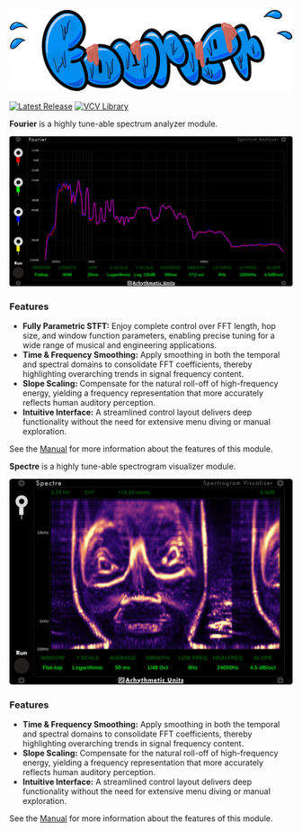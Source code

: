<p align="center">
<img alt="Fourier" src="manual/Fourier/img/Logo.png">
</p>

[![Latest Release][ReleaseBadge]][LatestRelease]
[![VCV Library][VCVBadge]][VCVLibrary]

[ReleaseBadge]: https://img.shields.io/github/v/release/Kautenja/ArhythmeticUnits-Fourier
[LatestRelease]: https://github.com/Kautenja/ArhythmeticUnits-Fourier/releases/latest
[VCVBadge]: https://img.shields.io/badge/VCV-Library-white
[VCVLibrary]: https://library.vcvrack.com/ArhythmeticUnits-Fourier

<!-- ------------------------------------------------------------ -->
<!-- MARK: Fourier -->
<!-- ------------------------------------------------------------ -->

**Fourier** is a highly tune-able spectrum analyzer module.

<p align="center">
<img alt="Fourier" src="manual/Fourier/img/Module.svg">
</p>

### Features

-   **Fully Parametric STFT:** Enjoy complete control over FFT length, hop
    size, and window function parameters, enabling precise tuning for a wide
    range of musical and engineering applications.
-   **Time \& Frequency Smoothing:** Apply smoothing in both the temporal and
    spectral domains to consolidate FFT coefficients, thereby highlighting
    overarching trends in signal frequency content.
-   **Slope Scaling:** Compensate for the natural roll-off of high-frequency
    energy, yielding a frequency representation that more accurately reflects
    human auditory perception.
-   **Intuitive Interface:** A streamlined control layout delivers deep
    functionality without the need for extensive menu diving or manual
    exploration.

See the [Manual][Fourier] for more information about the features of this module.

[Fourier]: https://github.com/Kautenja/ArhythmeticUnits-Fourier/releases/latest/download/Fourier.pdf

<!-- ------------------------------------------------------------ -->
<!-- MARK: Spectre -->
<!-- ------------------------------------------------------------ -->

**Spectre** is a highly tune-able spectrogram visualizer module.

<p align="center">
<img alt="Spectre" src="manual/Spectre/img/Module.svg">
</p>

### Features

-   **Time \& Frequency Smoothing:** Apply smoothing in both the temporal and
    spectral domains to consolidate FFT coefficients, thereby highlighting
    overarching trends in signal frequency content.
-   **Slope Scaling:** Compensate for the natural roll-off of high-frequency
    energy, yielding a frequency representation that more accurately reflects
    human auditory perception.
-   **Intuitive Interface:** A streamlined control layout delivers deep
    functionality without the need for extensive menu diving or manual
    exploration.

See the [Manual][Spectre] for more information about the features of this module.

[Spectre]: https://github.com/Kautenja/ArhythmeticUnits-Fourier/releases/latest/download/Spectre.pdf
